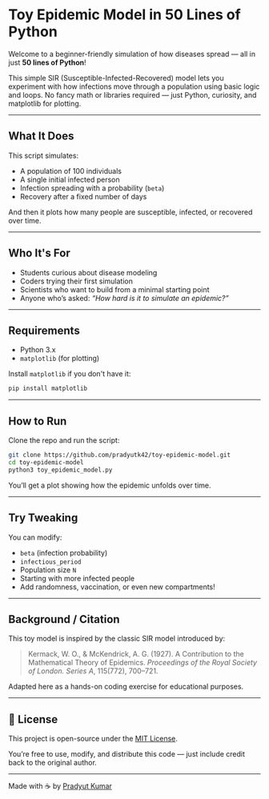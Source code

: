 # Toy Epidemic Model in 50 Lines of Python

Welcome to a beginner-friendly simulation of how diseases spread — all in just **50 lines of Python**!

This simple SIR (Susceptible-Infected-Recovered) model lets you experiment with how infections move through a population using basic logic and loops. No fancy math or libraries required — just Python, curiosity, and matplotlib for plotting.

---

## What It Does

This script simulates:

- A population of 100 individuals
- A single initial infected person
- Infection spreading with a probability (`beta`)
- Recovery after a fixed number of days

And then it plots how many people are susceptible, infected, or recovered over time.

---

## Who It's For

- Students curious about disease modeling
- Coders trying their first simulation
- Scientists who want to build from a minimal starting point
- Anyone who’s asked: *“How hard is it to simulate an epidemic?”*

---

## Requirements

- Python 3.x
- `matplotlib` (for plotting)

Install `matplotlib` if you don't have it:

```bash
pip install matplotlib
```

---

## How to Run

Clone the repo and run the script:

```bash
git clone https://github.com/pradyutk42/toy-epidemic-model.git
cd toy-epidemic-model
python3 toy_epidemic_model.py
```

You’ll get a plot showing how the epidemic unfolds over time.

---

## Try Tweaking

You can modify:
- `beta` (infection probability)
- `infectious_period`
- Population size `N`
- Starting with more infected people
- Add randomness, vaccination, or even new compartments!

---

## Background / Citation

This toy model is inspired by the classic SIR model introduced by:

> Kermack, W. O., & McKendrick, A. G. (1927). A Contribution to the Mathematical Theory of Epidemics. *Proceedings of the Royal Society of London. Series A*, 115(772), 700–721.

Adapted here as a hands-on coding exercise for educational purposes.

---

## 📄 License

This project is open-source under the [MIT License](LICENSE).

You’re free to use, modify, and distribute this code — just include credit back to the original author.

---

Made with ☕️ by [Pradyut Kumar](https://github.com/pradyutk42)
